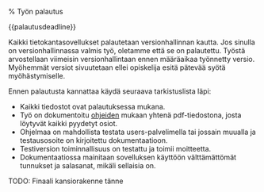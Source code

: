 % Työn palautus
<!-- order: 11 -->

<deadline>{{palautusdeadline}}</deadline>

Kaikki tietokantasovellukset palautetaan versionhallinnan kautta. 
Jos sinulla on versionhallinnassa valmis työ, oletamme että se on palautettu.
Työstä arvostellaan viimeisin versionhallintaan ennen määräaikaa työnnetty versio. 
Myöhemmät versiot sivuutetaan ellei opiskelija esitä pätevää syötä myöhästymiselle.

Ennen palautusta kannattaa käydä seuraava tarkistuslista läpi:

* Kaikki tiedostot ovat palautuksessa mukana.
* Työ on dokumentoitu [ohjeiden]({{rootdir}}dokumentaatio-ohje.html) mukaan yhtenä pdf-tiedostona, josta löytyvät kaikki pyydetyt osiot. 
* Ohjelmaa on mahdollista testata users-palvelimella tai jossain muualla ja testausosoite on kirjoitettu dokumentaatioon.
* Testiversion toiminnallisuus on testattu ja toimii moitteetta.
* Dokumentaatiossa mainitaan sovelluksen käyttöön välttämättömät tunnukset ja salasanat, mikäli sellaisia on.

<comment>
TODO:
Finaali kansiorakenne tänne
</comment>
